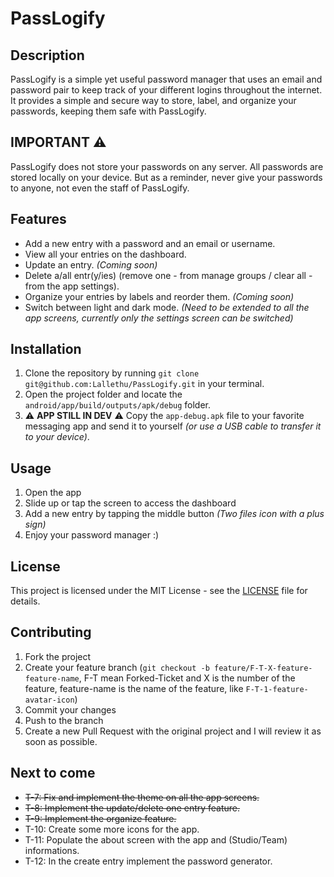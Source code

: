 # PassLogify

## Description

PassLogify is a simple yet useful password manager that uses an email and password pair to keep track of your different logins throughout the internet. It provides a simple and secure way to store, label, and organize your passwords, keeping them safe with PassLogify.

## IMPORTANT :warning:

PassLogify does not store your passwords on any server. All passwords are stored locally on your device.
But as a reminder, never give your passwords to anyone, not even the staff of PassLogify.

## Features

- Add a new entry with a password and an email or username.
- View all your entries on the dashboard.
- Update an entry. _(Coming soon)_
- Delete a/all entr(y/ies) (remove one - from manage groups / clear all - from the app settings).
- Organize your entries by labels and reorder them. _(Coming soon)_
- Switch between light and dark mode. _(Need to be extended to all the app screens, currently only the settings screen can be switched)_ 

## Installation

1. Clone the repository by running `git clone git@github.com:Lallethu/PassLogify.git` in your terminal.
2. Open the project folder and locate the `android/app/build/outputs/apk/debug` folder.
3. :warning: **APP STILL IN DEV** :warning: Copy the `app-debug.apk` file to your favorite messaging app and send it to yourself _(or use a USB cable to transfer it to your device)_.

## Usage

1. Open the app
2. Slide up or tap the screen to access the dashboard
3. Add a new entry by tapping the middle button _(Two files icon with a plus sign)_
4. Enjoy your password manager :)

## License

This project is licensed under the MIT License - see the [LICENSE](LICENSE) file for details.

## Contributing

1. Fork the project
2. Create your feature branch (`git checkout -b feature/F-T-X-feature-feature-name`, F-T mean Forked-Ticket and X is the number of the feature, feature-name is the name of the feature, like `F-T-1-feature-avatar-icon`)
3. Commit your changes
4. Push to the branch
5. Create a new Pull Request with the original project and I will review it as soon as possible.

## Next to come

- ~~T-7: Fix and implement the theme on all the app screens.~~
- ~~T-8: Implement the update/delete one entry feature.~~
- ~~T-9: Implement the organize feature.~~
- T-10: Create some more icons for the app.
- T-11: Populate the about screen with the app and (Studio/Team) informations.
- T-12: In the create entry implement the password generator.
